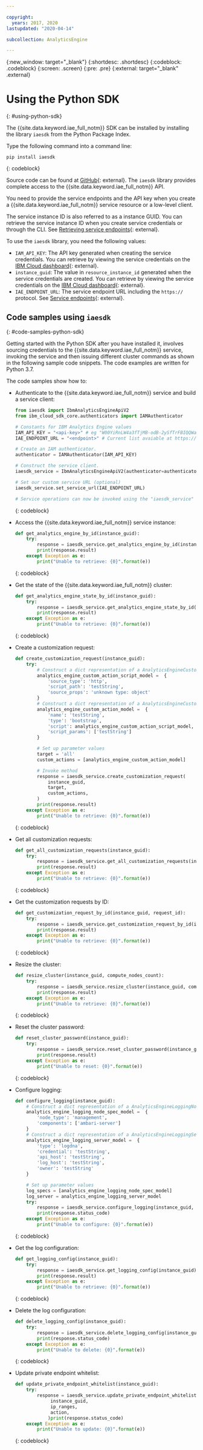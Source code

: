 ```yaml
---

copyright:
  years: 2017, 2020
lastupdated: "2020-04-14"

subcollection: AnalyticsEngine

---
```


<!-- Attribute definitions -->
{:new_window: target="_blank"}
{:shortdesc: .shortdesc}
{:codeblock: .codeblock}
{:screen: .screen}
{:pre: .pre}
{:external: target="_blank" .external}

# Using the Python SDK
{: #using-python-sdk}

The {{site.data.keyword.iae_full_notm}} SDK can be installed by installing the library `iaesdk` from the Python Package Index.

Type the following command into a command line:
```
pip install iaesdk
```
{: codeblock}

Source code can be found at [GitHub](https://github.com/ibm/ibm-iae-python-sdk/){: external}. The `iaesdk` library provides complete access to the {{site.data.keyword.iae_full_notm}} API.

You need to provide the service endpoints and the API key when you create a {{site.data.keyword.iae_full_notm}} service resource or a low-level client.

The service instance ID is also referred to as a instance GUID. You can retrieve the service instance ID when you create service credentials or through the CLI. See [Retrieving service endpoints](/docs/AnalyticsEngine?topic=AnalyticsEngine-retrieve-endpoints){: external}.

To use the `iaesdk` library, you need the following values:

- `IAM_API_KEY`: The API key generated when creating the service credentials. You can retrieve by viewing the service credentials on the [IBM Cloud dashboard](https://cloud.ibm.com/resources){: external}.
- `instance_guid`: The value in `resource_instance_id` generated when the service credentials are created. You can retrieve by viewing the service credentials on the [IBM Cloud dashboard](https://cloud.ibm.com/resources){: external}.
- `IAE_ENDPOINT_URL`: The service endpoint URL including the `https://` protocol. See [Service endpoints](https://cloud.ibm.com/apidocs/ibm-analytics-engine#service-endpoints){: external}.

## Code samples using `iaesdk`
{: #code-samples-python-sdk}

Getting started with the Python SDK after you have installed it, involves sourcing credentials to the {{site.data.keyword.iae_full_notm}} service, invoking the service and then issuing different cluster commands as shown in the following sample code snippets. The code examples are written for Python 3.7.

The code samples show how to:

- Authenticate to the {{site.data.keyword.iae_full_notm}} service and build a service client:
  ```python
  from iaesdk import IbmAnalyticsEngineApiV2
  from ibm_cloud_sdk_core.authenticators import IAMAuthenticator

  # Constants for IBM Analytics Engine values
  IAM_API_KEY = "<api-key>" # eg "W00YiRnLW4a3fTjMB-odB-2ySfTrFBIQQWanc--P3byk"
  IAE_ENDPOINT_URL = "<endpoint>" # Current list avaiable at https://cloud.ibm.com/apidocs/ibm-analytics-engine#service-endpoints

  # Create an IAM authenticator.
  authenticator = IAMAuthenticator(IAM_API_KEY)

  # Construct the service client.
  iaesdk_service = IbmAnalyticsEngineApiV2(authenticator=authenticator)

  # Set our custom service URL (optional)
  iaesdk_service.set_service_url(IAE_ENDPOINT_URL)

  # Service operations can now be invoked using the "iaesdk_service" variable.
  ```
  {: codeblock}

- Access the {{site.data.keyword.iae_full_notm}} service instance:
  ```python
  def get_analytics_engine_by_id(instance_guid):
      try:
          response = iaesdk_service.get_analytics_engine_by_id(instance_guid)
          print(response.result)
      except Exception as e:
          print("Unable to retrieve: {0}".format(e))
  ```
  {: codeblock}    

- Get the state of the {{site.data.keyword.iae_full_notm}} cluster:
  ```python
  def get_analytics_engine_state_by_id(instance_guid):
      try:
          response = iaesdk_service.get_analytics_engine_state_by_id(instance_guid)
          print(response.result)
      except Exception as e:
          print("Unable to retrieve: {0}".format(e))
  ```
  {: codeblock}

- Create a customization request:
  ```python
  def create_customization_request(instance_guid):
      try:
          # Construct a dict representation of a AnalyticsEngineCustomActionScript model
          analytics_engine_custom_action_script_model =  {
              'source_type': 'http',
              'script_path': 'testString',
              'source_props': 'unknown type: object'
          }
          # Construct a dict representation of a AnalyticsEngineCustomAction model
          analytics_engine_custom_action_model =  {
              'name': 'testString',
              'type': 'bootstrap',
              'script': analytics_engine_custom_action_script_model,
              'script_params': ['testString']
          }

          # Set up parameter values
          target = 'all'
          custom_actions = [analytics_engine_custom_action_model]

          # Invoke method
          response = iaesdk_service.create_customization_request(
              instance_guid,
              target,
              custom_actions,
          )
          print(response.result)
      except Exception as e:
          print("Unable to retrieve: {0}".format(e))
  ```
  {: codeblock}

- Get all customization requests:
  ```python
  def get_all_customization_requests(instance_guid):
      try:
          response = iaesdk_service.get_all_customization_requests(instance_guid)
          print(response.result)
      except Exception as e:
          print("Unable to retrieve: {0}".format(e))
  ```
  {: codeblock}

- Get the customization requests by ID:
  ```python
  def get_customization_request_by_id(instance_guid, request_id):
      try:
          response = iaesdk_service.get_customization_request_by_id(instance_guid, request_id)
          print(response.result)
      except Exception as e:
          print("Unable to retrieve: {0}".format(e))
  ```
  {: codeblock}
- Resize the cluster:
  ```python
  def resize_cluster(instance_guid, compute_nodes_count):
      try:
          response = iaesdk_service.resize_cluster(instance_guid, compute_nodes_count)
          print(response.result)
      except Exception as e:
          print("Unable to retrieve: {0}".format(e))
  ```
  {: codeblock}

- Reset the cluster password:
  ```python
  def reset_cluster_password(instance_guid):
      try:
          response = iaesdk_service.reset_cluster_password(instance_guid)
          print(response.result)
      except Exception as e:
          print("Unable to reset: {0}".format(e))
  ```
  {: codeblock}

- Configure logging:
  ```python
  def configure_logging(instance_guid):
      # Construct a dict representation of a AnalyticsEngineLoggingNodeSpec model
      analytics_engine_logging_node_spec_model =  {
          'node_type': 'management',
          'components': ['ambari-server']
      }
      # Construct a dict representation of a AnalyticsEngineLoggingServer model
      analytics_engine_logging_server_model =  {
          'type': 'logdna',
          'credential': 'testString',
          'api_host': 'testString',
          'log_host': 'testString',
          'owner': 'testString'
      }

      # Set up parameter values
      log_specs = [analytics_engine_logging_node_spec_model]
      log_server = analytics_engine_logging_server_model
      try:
          response = iaesdk_service.configure_logging(instance_guid, log_specs, log_server)
          print(response.status_code)
      except Exception as e:
          print("Unable to configure: {0}".format(e))
  ```
  {: codeblock}

- Get the log configuration:
  ```python
  def get_logging_config(instance_guid):
      try:
          response = iaesdk_service.get_logging_config(instance_guid)
          print(response.result)
      except Exception as e:
          print("Unable to retrieve: {0}".format(e))
  ```
  {: codeblock}

- Delete the log configuration:
  ```python
  def delete_logging_config(instance_guid):
      try:
          response = iaesdk_service.delete_logging_config(instance_guid)
          print(response.status_code)
      except Exception as e:
          print("Unable to delete: {0}".format(e))
  ```
  {: codeblock}

- Update private endpoint whitelist:
  ```python
  def update_private_endpoint_whitelist(instance_guid):
      try:
          response = iaesdk_service.update_private_endpoint_whitelist(instance_guid)
               instance_guid,
               ip_ranges,
               action,
              )print(response.status_code)
      except Exception as e:
          print("Unable to update: {0}".format(e))
  ```
  {: codeblock}